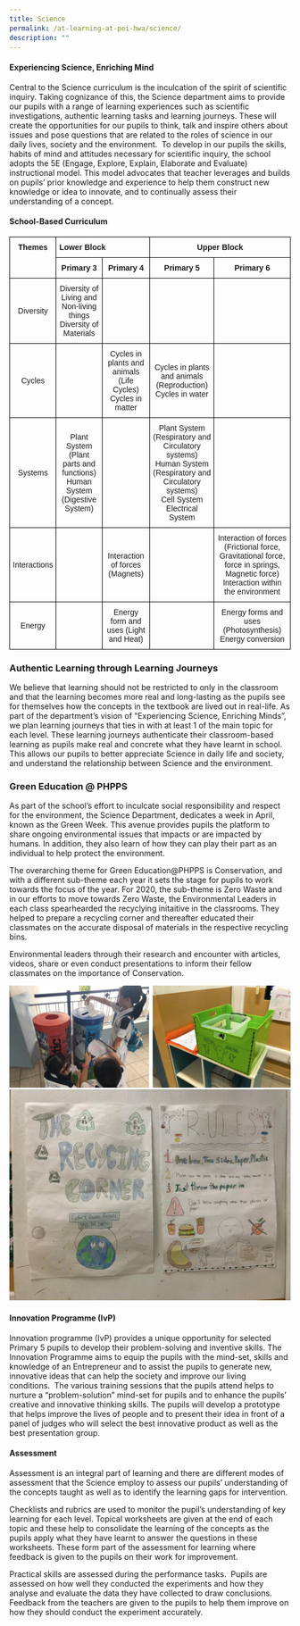 ```yaml
---
title: Science
permalink: /at-learning-at-pei-hwa/science/
description: ""
---
```

#### Experiencing Science, Enriching Mind

Central to the Science curriculum is the inculcation of the spirit of scientific inquiry. Taking cognizance of this, the Science department aims to provide our pupils with a range of learning experiences such as scientific investigations, authentic learning tasks and learning journeys. These will create the opportunities for our pupils to think, talk and inspire others about issues and pose questions that are related to the roles of science in our daily lives, society and the environment.  To develop in our pupils the skills, habits of mind and attitudes necessary for scientific inquiry, the school adopts the 5E (Engage, Explore, Explain, Elaborate and Evaluate) instructional model. This model advocates that teacher leverages and builds on pupils’ prior knowledge and experience to help them construct new knowledge or idea to innovate, and to continually assess their understanding of a concept.  

  

#### School-Based Curriculum

<style type="text/css">
.tg  {border-collapse:collapse;border-spacing:0;}
.tg td{border-color:black;border-style:solid;border-width:1px;font-family:Arial, sans-serif;font-size:14px;
  overflow:hidden;padding:10px 5px;word-break:normal;}
.tg th{border-color:black;border-style:solid;border-width:1px;font-family:Arial, sans-serif;font-size:14px;
  font-weight:normal;overflow:hidden;padding:10px 5px;word-break:normal;}
.tg .tg-1wig{font-weight:bold;text-align:left;vertical-align:top}
.tg .tg-baqh{text-align:center;vertical-align:top}
.tg .tg-amwm{font-weight:bold;text-align:center;vertical-align:top}
.tg .tg-nrix{text-align:center;vertical-align:middle}
</style>
<table class="tg">
<thead>
  <tr>
    <th class="tg-amwm" rowspan="2">Themes</th>
    <th class="tg-1wig" colspan="2">Lower Block</th>
    <th class="tg-amwm" colspan="2">Upper Block<br></th>
  </tr>
  <tr>
    <th class="tg-amwm">Primary 3</th>
    <th class="tg-amwm">Primary 4</th>
    <th class="tg-amwm">Primary 5</th>
    <th class="tg-amwm">Primary 6<br></th>
  </tr>
</thead>
<tbody>
  <tr>
    <td class="tg-nrix">Diversity<br></td>
    <td class="tg-nrix">Diversity of Living and Non-living things<br>Diversity of Materials<br></td>
    <td class="tg-baqh"></td>
    <td class="tg-baqh"></td>
    <td class="tg-baqh"></td>
  </tr>
  <tr>
    <td class="tg-nrix">Cycles<br></td>
    <td class="tg-baqh"></td>
    <td class="tg-nrix">Cycles in plants and animals (Life Cycles)<br>Cycles in matter<br></td>
    <td class="tg-nrix">Cycles in plants and animals (Reproduction)<br>Cycles in water<br></td>
    <td class="tg-baqh"></td>
  </tr>
  <tr>
    <td class="tg-nrix">Systems<br></td>
    <td class="tg-nrix">Plant System (Plant parts and functions)<br>Human System (Digestive System)<br></td>
    <td class="tg-baqh"></td>
    <td class="tg-nrix">Plant System (Respiratory and Circulatory systems)<br>Human System (Respiratory and Circulatory systems)<br>Cell System<br>Electrical System<br></td>
    <td class="tg-baqh"></td>
  </tr>
  <tr>
    <td class="tg-nrix">Interactions<br></td>
    <td class="tg-baqh"></td>
    <td class="tg-nrix">Interaction of forces (Magnets)<br></td>
    <td class="tg-baqh"></td>
    <td class="tg-nrix">Interaction of forces (Frictional force, Gravitational force, force in springs, Magnetic force)<br>Interaction within the environment<br></td>
  </tr>
  <tr>
    <td class="tg-nrix">Energy<br></td>
    <td class="tg-baqh"></td>
    <td class="tg-nrix">Energy form and uses (Light and Heat)<br></td>
    <td class="tg-baqh"></td>
    <td class="tg-nrix">Energy forms and uses (Photosynthesis)<br>Energy conversion<br></td>
  </tr>
</tbody>
</table>

### Authentic Learning through Learning Journeys  

We believe that learning should not be restricted to only in the classroom and that the learning becomes more real and long-lasting as the pupils see for themselves how the concepts in the textbook are lived out in real-life. As part of the department’s vision of “Experiencing Science, Enriching Minds”, we plan learning journeys that ties in with at least 1 of the main topic for each level. These learning journeys authenticate their classroom-based learning as pupils make real and concrete what they have learnt in school. This allows our pupils to better appreciate Science in daily life and society, and understand the relationship between Science and the environment.

### Green Education @ PHPPS

As part of the school’s effort to inculcate social responsibility and respect for the environment, the Science Department, dedicates a week in April, known as the Green Week. This avenue provides pupils the platform to share ongoing environmental issues that impacts or are impacted by humans. In addition, they also learn of how they can play their part as an individual to help protect the environment.

The overarching theme for Green Education@PHPPS is Conservation, and with a different sub-theme each year it sets the stage for pupils to work towards the focus of the year. For 2020, the sub-theme is Zero Waste and in our efforts to move towards Zero Waste, the Environmental Leaders in each class spearhearded the recyclying initaitive in the classrooms. They helped to prepare a recycling corner and thereafter educated their classmates on the accurate disposal of materials in the respective recycling bins.

Environmental leaders through their research and encounter with articles, videos, share or even conduct presentations to inform their fellow classmates on the importance of Conservation.

![](/images/green%20corner.png)
![](/images/green%20corner%203.jpg)

#### Innovation Programme (IvP)

Innovation programme (IvP) provides a unique opportunity for selected Primary 5 pupils to develop their problem-solving and inventive skills. The Innovation Programme aims to equip the pupils with the mind-set, skills and knowledge of an Entrepreneur and to assist the pupils to generate new, innovative ideas that can help the society and improve our living conditions.  The various training sessions that the pupils attend helps to nurture a “problem-solution” mind-set for pupils and to enhance the pupils’ creative and innovative thinking skills. The pupils will develop a prototype that helps improve the lives of people and to present their idea in front of a panel of judges who will select the best innovative product as well as the best presentation group.

  

  

#### Assessment

Assessment is an integral part of learning and there are different modes of assessment that the Science employ to assess our pupils’ understanding of the concepts taught as well as to identify the learning gaps for intervention.

  

Checklists and rubrics are used to monitor the pupil’s understanding of key learning for each level. Topical worksheets are given at the end of each topic and these help to consolidate the learning of the concepts as the pupils apply what they have learnt to answer the questions in these worksheets. These form part of the assessment for learning where feedback is given to the pupils on their work for improvement.

  

Practical skills are assessed during the performance tasks.  Pupils are assessed on how well they conducted the experiments and how they analyse and evaluate the data they have collected to draw conclusions. Feedback from the teachers are given to the pupils to help them improve on how they should conduct the experiment accurately.